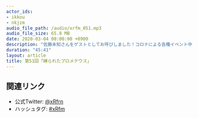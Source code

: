 ```yaml
---
actor_ids:
- ikkou
- nkjzm
audio_file_path: /audio/xrfm_051.mp3
audio_file_size: 65.8 MB
date: 2020-03-04 00:00:00 +0900
description: "佐藤未知さんをゲストとしてお呼びしました！コロナによる各種イベント中止の話題を始め、資生堂のARメイク、ハコスコは脳活動計測デバイス、COLOR MIRROR、いらすとやのVR卒業式、fable in sleep展のAR展示会、縛られたプロメテウスの話をしました。"
duration: "45:41"
layout: article
title: 第51回「縛られたプロメテウス」
---
```


## 関連リンク

- 公式Twitter: [@xRfrn](https://twitter.com/xrfrn)
- ハッシュタグ: [#xRfm](https://twitter.com/hashtag/xRfm?src=hash)